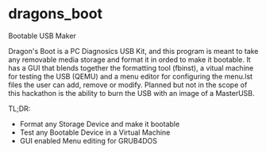 # dragons_boot
Bootable USB Maker

Dragon's Boot is a PC Diagnosics USB Kit, and this program is meant to take any removable media storage and format it
in orded to make it bootable. It has a GUI that blends together the formatting tool (fbinst), a vitual machine for
testing the USB (QEMU) and a menu editor for configuring the menu.lst files the user can add, remove or modify. Planned
but not in the scope of this hackathon is the ability to burn the USB with an image of a MasterUSB.

TL;DR:
- Format any Storage Device and make it bootable
- Test any Bootable Device in a Virtual Machine
- GUI enabled Menu editing for GRUB4DOS
